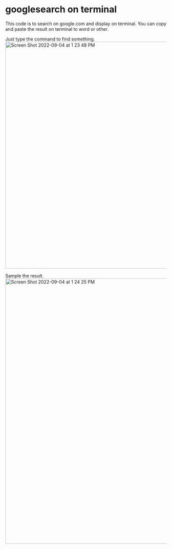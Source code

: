 # googlesearch on terminal
This code is to search on google.com and display on terminal. You can copy and paste the result on terminal to word or other.

Just type the command to find something.
<img width="708" alt="Screen Shot 2022-09-04 at 1 23 48 PM" src="https://user-images.githubusercontent.com/1916469/188300469-9868c5bb-aab1-42e4-a16c-1f051e19ce0d.png">

Sample the result.
<img width="828" alt="Screen Shot 2022-09-04 at 1 24 25 PM" src="https://user-images.githubusercontent.com/1916469/188300489-e56c3067-f863-4ed5-9d43-c60201cb3234.png">
